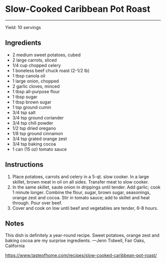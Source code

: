 # Slow-Cooked Caribbean Pot Roast
---
Yield: 10 servings

## Ingredients
- 2 medium sweet potatoes, cubed
- 2 large carrots, sliced
- 1/4 cup chopped celery
- 1 boneless beef chuck roast (2-1/2 lb)
- 1 tbsp canola oil
- 1 large onion, chopped
- 2 garlic cloves, minced
- 1 tbsp all-purpose flour
- 1 tbsp sugar
- 1 tbsp brown sugar
- 1 tsp ground cumin
- 3/4 tsp salt
- 3/4 tsp ground coriander
- 3/4 tsp chili powder
- 1/2 tsp dried oregano
- 1/8 tsp ground cinnamon
- 3/4 tsp grated orange zest
- 3/4 tsp baking cocoa
- 1 can (15 oz) tomato sauce

## Instructions
1. Place potatoes, carrots and celery in a 5-qt. slow cooker. In a large skillet, brown meat in oil on all sides. Transfer meat to slow cooker.
2. In the same skillet, saute onion in drippings until tender. Add garlic; cook 1 minute longer. Combine the flour, sugar, brown sugar, seasonings, orange zest and cocoa. Stir in tomato sauce; add to skillet and heat through. Pour over beef.
3. Cover and cook on low until beef and vegetables are tender, 6-8 hours.

## Notes

This dish is definitely a year-round recipe. Sweet potatoes, orange zest and baking cocoa are my surprise ingredients. —Jenn Tidwell, Fair Oaks, California

https://www.tasteofhome.com/recipes/slow-cooked-caribbean-pot-roast/
